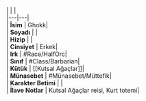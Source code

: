 |  |  |<br>|---|---|<br>| **İsim** | Ghokk|<br>| **Soyadı** | |<br>| **Hizip** | |<br>| **Cinsiyet** | Erkek|<br>| **Irk** | #Race/HalfOrc|<br>| **Sınıf** | #Class/Barbarian|<br>| **Kütük** | [[Kutsal Ağaçlar]]|<br>| **Münasebet** | #Münasebet/Müttefik|<br>| **Karakter Betimi** | |<br>| **İlave Notlar** | Kutsal Ağaçlar reisi, Kurt totemi|<br>